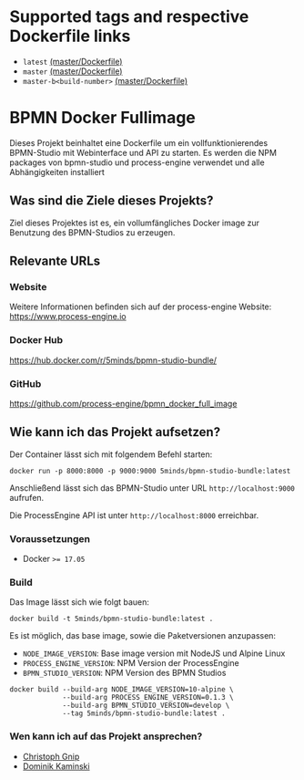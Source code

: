 # Supported tags and respective Dockerfile links
* `latest` [(master/Dockerfile)](https://github.com/process-engine/bpmn_docker_full_image/blob/master/Dockerfile)
* `master` [(master/Dockerfile)](https://github.com/process-engine/bpmn_docker_full_image/blob/master/Dockerfile)
* `master-b<build-number>` [(master/Dockerfile)](https://github.com/process-engine/bpmn_docker_full_image/blob/master/Dockerfile)

# BPMN Docker Fullimage

Dieses Projekt beinhaltet eine Dockerfile um ein vollfunktionierendes 
BPMN-Studio mit Webinterface und API zu starten.
Es werden die NPM packages von bpmn-studio und process-engine verwendet 
und alle Abhängigkeiten installiert

## Was sind die Ziele dieses Projekts?

Ziel dieses Projektes ist es, ein vollumfängliches Docker image zur Benutzung 
des BPMN-Studios zu erzeugen.

## Relevante URLs

### Website

Weitere Informationen befinden sich auf der process-engine Website:
https://www.process-engine.io

### Docker Hub

https://hub.docker.com/r/5minds/bpmn-studio-bundle/

### GitHub

https://github.com/process-engine/bpmn_docker_full_image

## Wie kann ich das Projekt aufsetzen?

Der Container lässt sich mit folgendem Befehl starten:

```shell
docker run -p 8000:8000 -p 9000:9000 5minds/bpmn-studio-bundle:latest
```

Anschließend lässt sich das BPMN-Studio unter URL `http://localhost:9000` aufrufen.

Die ProcessEngine API ist unter `http://localhost:8000` erreichbar.

### Voraussetzungen

* Docker `>= 17.05`

### Build

Das Image lässt sich wie folgt bauen:

```shell
docker build -t 5minds/bpmn-studio-bundle:latest .
```

Es ist möglich, das base image, sowie die Paketversionen anzupassen:

* `NODE_IMAGE_VERSION`: Base image version mit NodeJS und Alpine Linux
* `PROCESS_ENGINE_VERSION`: NPM Version der ProcessEngine
* `BPMN_STUDIO_VERSION`: NPM Version des BPMN Studios

```shell
docker build --build-arg NODE_IMAGE_VERSION=10-alpine \
             --build-arg PROCESS_ENGINE_VERSION=0.1.3 \
             --build-arg BPMN_STUDIO_VERSION=develop \
             --tag 5minds/bpmn-studio-bundle:latest .
```


### Wen kann ich auf das Projekt ansprechen?
* [Christoph Gnip](mailto:christoph.gnip@5minds.de)
* [Dominik Kaminski](mailto:dominik.kaminski@5minds.de)
